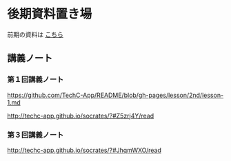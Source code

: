 # 後期資料置き場

前期の資料は [こちら](https://github.com/TechC-App/README/blob/gh-pages/README.1st.md)

## 講義ノート

### 第１回講義ノート
https://github.com/TechC-App/README/blob/gh-pages/lesson/2nd/lesson-1.md

http://techc-app.github.io/socrates/?#Z5zrj4Y/read

### 第３回講義ノート
http://techc-app.github.io/socrates/?#JhqmWXO/read
